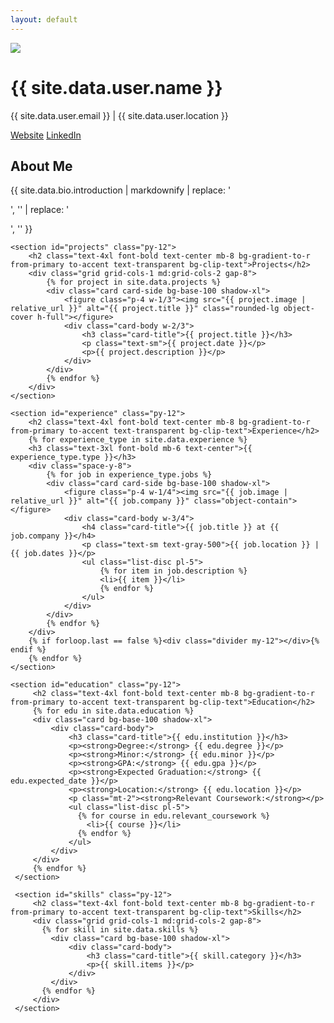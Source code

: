 ```yaml
---
layout: default
---
```


<div class="hero min-h-screen bg-base-100">
    <div class="hero-content flex-col lg:flex-row-reverse">
        <img src="{{ site.data.user.picture | relative_url }}" class="max-w-sm rounded-lg shadow-2xl" />
        <div>
            <h1 class="text-5xl font-bold">{{ site.data.user.name }}</h1>
            <p class="py-6">
                {{ site.data.user.email }} | {{ site.data.user.location }}
            </p>
            <a href="{{ site.data.user.website }}" class="btn btn-primary">Website</a>
            <a href="https://{{ site.data.user.linkedin }}" class="btn btn-secondary">LinkedIn</a>
        </div>
    </div>
</div>

<div class="container mx-auto p-8">
    <section id="about" class="py-12">
        <h2 class="text-4xl font-bold text-center mb-8 bg-gradient-to-r from-primary to-accent text-transparent bg-clip-text">About Me</h2>
        <div class="card bg-base-100 shadow-xl">
            <div class="card-body">
                <p class="text-lg">{{ site.data.bio.introduction | markdownify | replace: '<p>', '' | replace: '</p>', '' }}</p>
            </div>
        </div>
    </section>
    
    <section id="projects" class="py-12">
        <h2 class="text-4xl font-bold text-center mb-8 bg-gradient-to-r from-primary to-accent text-transparent bg-clip-text">Projects</h2>
        <div class="grid grid-cols-1 md:grid-cols-2 gap-8">
            {% for project in site.data.projects %}
            <div class="card card-side bg-base-100 shadow-xl">
                <figure class="p-4 w-1/3"><img src="{{ project.image | relative_url }}" alt="{{ project.title }}" class="rounded-lg object-cover h-full"></figure>
                <div class="card-body w-2/3">
                    <h3 class="card-title">{{ project.title }}</h3>
                    <p class="text-sm">{{ project.date }}</p>
                    <p>{{ project.description }}</p>
                </div>
            </div>
            {% endfor %}
        </div>
    </section>

    <section id="experience" class="py-12">
        <h2 class="text-4xl font-bold text-center mb-8 bg-gradient-to-r from-primary to-accent text-transparent bg-clip-text">Experience</h2>
        {% for experience_type in site.data.experience %}
        <h3 class="text-3xl font-bold mb-6 text-center">{{ experience_type.type }}</h3>
        <div class="space-y-8">
            {% for job in experience_type.jobs %}
            <div class="card card-side bg-base-100 shadow-xl">
                <figure class="p-4 w-1/4"><img src="{{ job.image | relative_url }}" alt="{{ job.company }}" class="object-contain"></figure>
                <div class="card-body w-3/4">
                    <h4 class="card-title">{{ job.title }} at {{ job.company }}</h4>
                    <p class="text-sm text-gray-500">{{ job.location }} | {{ job.dates }}</p>
                    <ul class="list-disc pl-5">
                        {% for item in job.description %}
                        <li>{{ item }}</li>
                        {% endfor %}
                    </ul>
                </div>
            </div>
            {% endfor %}
        </div>
        {% if forloop.last == false %}<div class="divider my-12"></div>{% endif %}
        {% endfor %}
    </section>

    <section id="education" class="py-12">
         <h2 class="text-4xl font-bold text-center mb-8 bg-gradient-to-r from-primary to-accent text-transparent bg-clip-text">Education</h2>
         {% for edu in site.data.education %}
         <div class="card bg-base-100 shadow-xl">
             <div class="card-body">
                 <h3 class="card-title">{{ edu.institution }}</h3>
                 <p><strong>Degree:</strong> {{ edu.degree }}</p>
                 <p><strong>Minor:</strong> {{ edu.minor }}</p>
                 <p><strong>GPA:</strong> {{ edu.gpa }}</p>
                 <p><strong>Expected Graduation:</strong> {{ edu.expected_date }}</p>
                 <p><strong>Location:</strong> {{ edu.location }}</p>
                 <p class="mt-2"><strong>Relevant Coursework:</strong></p>
                 <ul class="list-disc pl-5">
                   {% for course in edu.relevant_coursework %}
                     <li>{{ course }}</li>
                   {% endfor %}
                 </ul>
             </div>
         </div>
         {% endfor %}
     </section>

     <section id="skills" class="py-12">
         <h2 class="text-4xl font-bold text-center mb-8 bg-gradient-to-r from-primary to-accent text-transparent bg-clip-text">Skills</h2>
         <div class="grid grid-cols-1 md:grid-cols-2 gap-8">
           {% for skill in site.data.skills %}
             <div class="card bg-base-100 shadow-xl">
                 <div class="card-body">
                     <h3 class="card-title">{{ skill.category }}</h3>
                     <p>{{ skill.items }}</p>
                 </div>
             </div>
           {% endfor %}
         </div>
     </section>
</div>

